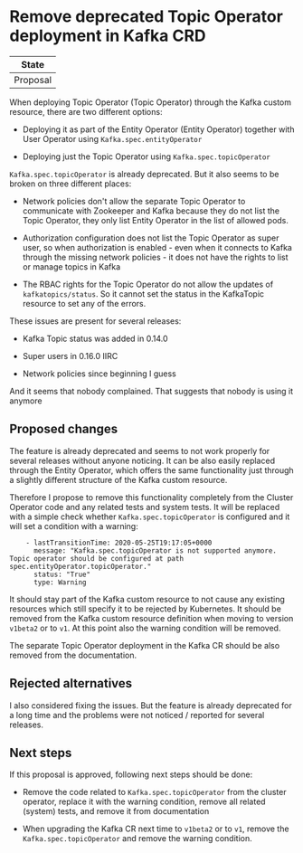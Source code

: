 # Remove deprecated Topic Operator deployment in Kafka CRD

| State    |
|----------|
| Proposal |

When deploying Topic Operator (Topic Operator) through the Kafka custom resource, there are two different options:

* Deploying it as part of the Entity Operator (Entity Operator) together with User Operator using `Kafka.spec.entityOperator`

* Deploying just the Topic Operator using `Kafka.spec.topicOperator`

`Kafka.spec.topicOperator` is already deprecated.
But it also seems to be broken on three different places:

* Network policies don't allow the separate Topic Operator to communicate with Zookeeper and Kafka because they do not list the Topic Operator, they only list Entity Operator in the list of allowed pods.

* Authorization configuration does not list the Topic Operator as super user, so when authorization is enabled - even when it connects to Kafka through the missing network policies - it does not have the rights to list or manage topics in Kafka

* The RBAC rights for the Topic Operator do not allow the updates of `kafkatopics/status`. So it cannot set the status in the KafkaTopic resource to set any of the errors.

These issues are present for several releases:

* Kafka Topic status was added in 0.14.0

* Super users in 0.16.0 IIRC

* Network policies since beginning I guess

And it seems that nobody complained.
That suggests that nobody is using it anymore

## Proposed changes

The feature is already deprecated and seems to not work properly for several releases without anyone noticing.
It can be also easily replaced through the Entity Operator, which offers the same functionality just through a slightly different structure of the Kafka custom resource.

Therefore I propose to remove this functionality completely from the Cluster Operator code and any related tests and system tests.
It will be replaced with a simple check whether `Kafka.spec.topicOperator` is configured and it will set a condition with a warning:

```
    - lastTransitionTime: 2020-05-25T19:17:05+0000
      message: "Kafka.spec.topicOperator is not supported anymore. Topic operator should be configured at path spec.entityOperator.topicOperator."
      status: "True"
      type: Warning
```

It should stay part of the Kafka custom resource to not cause any existing resources which still specify it to be rejected by Kubernetes.
It should be removed from the Kafka custom resource definition when moving to version `v1beta2` or to `v1`.
At this point also the warning condition will be removed.

The separate Topic Operator deployment in the Kafka CR should be also removed from the documentation.

## Rejected alternatives

I also considered fixing the issues.
But the feature is already deprecated for a long time and the problems were not noticed / reported for several releases.

## Next steps

If this proposal is approved, following next steps should be done:

* Remove the code related to `Kafka.spec.topicOperator` from the cluster operator, replace it with the warning condition, remove all related (system) tests, and remove it from documentation

* When upgrading the Kafka CR next time to `v1beta2` or to `v1`, remove the `Kafka.spec.topicOperator` and remove the warning condition.
